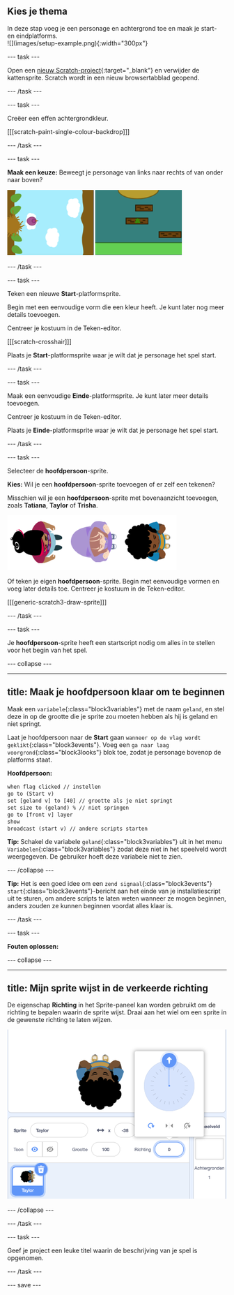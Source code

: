 ## Kies je thema

<div style="display: flex; flex-wrap: wrap">
<div style="flex-basis: 200px; flex-grow: 1; margin-right: 15px;">
In deze stap voeg je een personage en achtergrond toe en maak je start- en eindplatforms. 
</div>
<div>
![](images/setup-example.png){:width="300px"}
</div>
</div>

--- task ---

Open een [nieuw Scratch-project](http://rpf.io/scratch-new){:target="_blank"} en verwijder de kattensprite. Scratch wordt in een nieuw browsertabblad geopend.

--- /task ---

--- task ---

Creëer een effen achtergrondkleur.

[[[scratch-paint-single-colour-backdrop]]]

--- /task ---

--- task ---

**Maak een keuze:** Beweegt je personage van links naar rechts of van onder naar boven?

![](images/direction-examples.png)

--- /task ---

--- task ---

Teken een nieuwe **Start**-platformsprite.

Begin met een eenvoudige vorm die een kleur heeft. Je kunt later nog meer details toevoegen.

Centreer je kostuum in de Teken-editor.

[[[scratch-crosshair]]]

Plaats je **Start**-platformsprite waar je wilt dat je personage het spel start.

--- /task ---

--- task ---

Maak een eenvoudige **Einde**-platformsprite. Je kunt later meer details toevoegen.

Centreer je kostuum in de Teken-editor.

Plaats je **Einde**-platformsprite waar je wilt dat je personage het spel start.

--- /task ---

--- task ---

Selecteer de **hoofdpersoon**-sprite.

**Kies:** Wil je een **hoofdpersoon**-sprite toevoegen of er zelf een tekenen?

Misschien wil je een **hoofdpersoon**-sprite met bovenaanzicht toevoegen, zoals **Tatiana**, **Taylor** of **Trisha**.

![Afbeelding van de bovenaanzicht-sprites die in Scratch beschikbaar zijn](images/top-down-sprites.png)

Of teken je eigen **hoofdpersoon**-sprite. Begin met eenvoudige vormen en voeg later details toe. Centreer je kostuum in de Teken-editor.

[[[generic-scratch3-draw-sprite]]]

--- /task ---

--- task ---

Je **hoofdpersoon**-sprite heeft een startscript nodig om alles in te stellen voor het begin van het spel.

--- collapse ---

---
title: Maak je hoofdpersoon klaar om te beginnen
---

Maak een `variabele`{:class="block3variables"} met de naam `geland`, en stel deze in op de grootte die je sprite zou moeten hebben als hij is geland en niet springt.

Laat je hoofdpersoon naar de **Start** gaan `wanneer op de vlag wordt geklikt`{:class="block3events"}. Voeg een `ga naar laag voorgrond`{:class="block3looks"} blok toe, zodat je personage bovenop de platforms staat.

**Hoofdpersoon:**

```blocks3
when flag clicked // instellen
go to (Start v)
set [geland v] to [40] // grootte als je niet springt
set size to (geland) % // niet springen
go to [front v] layer
show
broadcast (start v) // andere scripts starten
```

**Tip:** Schakel de variabele `geland`{:class="block3variables"} uit in het menu `Variabelen`{:class="block3variables"} zodat deze niet in het speelveld wordt weergegeven. De gebruiker hoeft deze variabele niet te zien.

--- /collapse ---

**Tip:** Het is een goed idee om een `zend signaal`{:class="block3events"} `start`{:class="block3events"}-bericht aan het einde van je installatiescript uit te sturen, om andere scripts te laten weten wanneer ze mogen beginnen, anders zouden ze kunnen beginnen voordat alles klaar is.

--- /task ---

--- task ---

**Fouten oplossen:**

--- collapse ---

---
title: Mijn sprite wijst in de verkeerde richting
---

De eigenschap **Richting** in het Sprite-paneel kan worden gebruikt om de richting te bepalen waarin de sprite wijst. Draai aan het wiel om een sprite in de gewenste richting te laten wijzen.

![Het sprite-venster met de richtingseigenschap geselecteerd. Er wordt een pop-upmenu weergegeven met een richtingswiel dat wordt gebruikt voor het aanpassen van de richting waarin de sprite wijst.](images/direction-property.png)

--- /collapse ---

--- /task ---

--- task ---

Geef je project een leuke titel waarin de beschrijving van je spel is opgenomen.

--- /task ---

--- save ---
